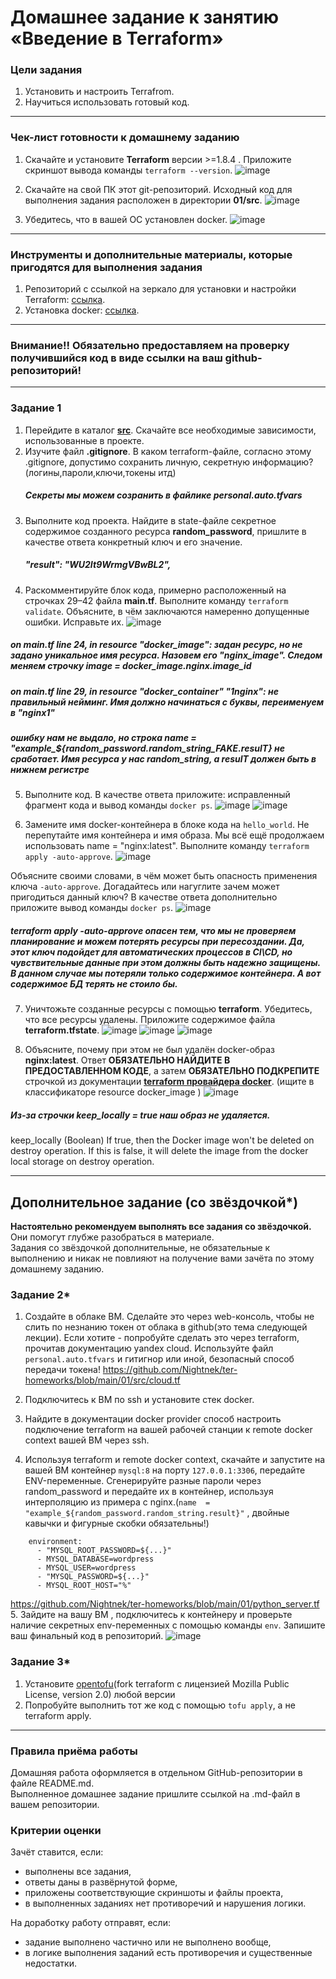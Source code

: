 # Домашнее задание к занятию «Введение в Terraform»

### Цели задания

1. Установить и настроить Terrafrom.
2. Научиться использовать готовый код.

------

### Чек-лист готовности к домашнему заданию

1. Скачайте и установите **Terraform** версии >=1.8.4 . Приложите скриншот вывода команды ```terraform --version```.
 ![image](https://github.com/user-attachments/assets/1822b5b7-c756-4e52-8f7e-ab84ffd33ba9)
  
2. Скачайте на свой ПК этот git-репозиторий. Исходный код для выполнения задания расположен в директории **01/src**.
  ![image](https://github.com/user-attachments/assets/37e4d2ce-c6c0-4cb9-98ef-3b90e7aa01f1)

3. Убедитесь, что в вашей ОС установлен docker.
![image](https://github.com/user-attachments/assets/b9f128e9-638f-41d1-93ee-f760fb00ff80)

------

### Инструменты и дополнительные материалы, которые пригодятся для выполнения задания

1. Репозиторий с ссылкой на зеркало для установки и настройки Terraform: [ссылка](https://github.com/netology-code/devops-materials).
2. Установка docker: [ссылка](https://docs.docker.com/engine/install/ubuntu/). 
------
### Внимание!! Обязательно предоставляем на проверку получившийся код в виде ссылки на ваш github-репозиторий!
------

### Задание 1

1. Перейдите в каталог [**src**](https://github.com/netology-code/ter-homeworks/tree/main/01/src). Скачайте все необходимые зависимости, использованные в проекте. 
2. Изучите файл **.gitignore**. В каком terraform-файле, согласно этому .gitignore, допустимо сохранить личную, секретную информацию?(логины,пароли,ключи,токены итд)
   ##### Секреты мы можем созранить в файлике personal.auto.tfvars
3. Выполните код проекта. Найдите  в state-файле секретное содержимое созданного ресурса **random_password**, пришлите в качестве ответа конкретный ключ и его значение.
   ##### "result": "WU2It9WrmgVBwBL2",
4. Раскомментируйте блок кода, примерно расположенный на строчках 29–42 файла **main.tf**.
Выполните команду ```terraform validate```. Объясните, в чём заключаются намеренно допущенные ошибки. Исправьте их.
![image](https://github.com/user-attachments/assets/117922f3-98f9-4c6e-8365-5072b4caa4fd)

##### on main.tf line 24, in resource "docker_image": задан ресурс, но не задано уникальное имя ресурса. Назовем его "nginx_image". Следом меняем строчку image = docker_image.nginx.image_id
##### on main.tf line 29, in resource "docker_container" "1nginx": не правильный нейминг. Имя должно начинаться с буквы, переименуем в "nginx1"
##### ошибку нам не выдало, но строка name  = "example_${random_password.random_string_FAKE.resulT} не сработает. Имя ресурса у нас random_string, а resulT должен быть в нижнем регистре

5. Выполните код. В качестве ответа приложите: исправленный фрагмент кода и вывод команды ```docker ps```.
   ![image](https://github.com/user-attachments/assets/00caf67b-3f9f-47fa-8f4b-1c9f6f2cedde)
   ![image](https://github.com/user-attachments/assets/190e3968-4ae2-4258-a867-1215ae9abd7b)

7. Замените имя docker-контейнера в блоке кода на ```hello_world```. Не перепутайте имя контейнера и имя образа. Мы всё ещё продолжаем использовать name = "nginx:latest". Выполните команду ```terraform apply -auto-approve```.
![image](https://github.com/user-attachments/assets/71298a4c-e8ab-4276-8977-61a594509e57)


Объясните своими словами, в чём может быть опасность применения ключа  ```-auto-approve```. Догадайтесь или нагуглите зачем может пригодиться данный ключ? В качестве ответа дополнительно приложите вывод команды ```docker ps```.
![image](https://github.com/user-attachments/assets/9e32d96d-ad7b-4f1d-b67f-8d9a0ff1292d)
##### terraform apply -auto-approve опасен тем, что мы не проверяем планирование и можем потерять ресурсы при пересоздании. Да, этот ключ подойдет для автоматических процессов в CI\CD, но чувствительные данные при этом должны быть надежно защищены. В данном случае мы потеряли только содержимое контейнера. А вот содержимое БД терять не стоило бы.

7. Уничтожьте созданные ресурсы с помощью **terraform**. Убедитесь, что все ресурсы удалены. Приложите содержимое файла **terraform.tfstate**.
   ![image](https://github.com/user-attachments/assets/342829ba-5d21-47ef-8baa-747806d62bac)
   ![image](https://github.com/user-attachments/assets/67daf4c0-bc88-420c-a3ba-fb089f4a7ad3)
   ![image](https://github.com/user-attachments/assets/7b921cdd-529c-4d08-9f6a-a869a5694159)

9. Объясните, почему при этом не был удалён docker-образ **nginx:latest**. Ответ **ОБЯЗАТЕЛЬНО НАЙДИТЕ В ПРЕДОСТАВЛЕННОМ КОДЕ**, а затем **ОБЯЗАТЕЛЬНО ПОДКРЕПИТЕ** строчкой из документации [**terraform провайдера docker**](https://docs.comcloud.xyz/providers/kreuzwerker/docker/latest/docs).  (ищите в классификаторе resource docker_image )
![image](https://github.com/user-attachments/assets/819cbc57-4847-40c0-9615-f256fefa0561)
##### Из-за строчки keep_locally = true наш образ не удаляется.
keep_locally (Boolean) If true, then the Docker image won't be deleted on destroy operation. If this is false, it will delete the image from the docker local storage on destroy operation.

------

## Дополнительное задание (со звёздочкой*)

**Настоятельно рекомендуем выполнять все задания со звёздочкой.** Они помогут глубже разобраться в материале.   
Задания со звёздочкой дополнительные, не обязательные к выполнению и никак не повлияют на получение вами зачёта по этому домашнему заданию. 

### Задание 2*

1. Создайте в облаке ВМ. Сделайте это через web-консоль, чтобы не слить по незнанию токен от облака в github(это тема следующей лекции). Если хотите - попробуйте сделать это через terraform, прочитав документацию yandex cloud. Используйте файл ```personal.auto.tfvars``` и гитигнор или иной, безопасный способ передачи токена!
   https://github.com/Nightnek/ter-homeworks/blob/main/01/src/cloud.tf
   
2. Подключитесь к ВМ по ssh и установите стек docker.
3. Найдите в документации docker provider способ настроить подключение terraform на вашей рабочей станции к remote docker context вашей ВМ через ssh.
4. Используя terraform и  remote docker context, скачайте и запустите на вашей ВМ контейнер ```mysql:8``` на порту ```127.0.0.1:3306```, передайте ENV-переменные. Сгенерируйте разные пароли через random_password и передайте их в контейнер, используя интерполяцию из примера с nginx.(```name  = "example_${random_password.random_string.result}"```  , двойные кавычки и фигурные скобки обязательны!) 
```
    environment:
      - "MYSQL_ROOT_PASSWORD=${...}"
      - MYSQL_DATABASE=wordpress
      - MYSQL_USER=wordpress
      - "MYSQL_PASSWORD=${...}"
      - MYSQL_ROOT_HOST="%"
```
https://github.com/Nightnek/ter-homeworks/blob/main/01/python_server.tf
5. Зайдите на вашу ВМ , подключитесь к контейнеру и проверьте наличие секретных env-переменных с помощью команды ```env```. Запишите ваш финальный код в репозиторий.
![image](https://github.com/user-attachments/assets/eb62ad93-948f-47cc-a812-d52b40077864)

### Задание 3*
1. Установите [opentofu](https://opentofu.org/)(fork terraform с лицензией Mozilla Public License, version 2.0) любой версии
2. Попробуйте выполнить тот же код с помощью ```tofu apply```, а не terraform apply.
------

### Правила приёма работы

Домашняя работа оформляется в отдельном GitHub-репозитории в файле README.md.   
Выполненное домашнее задание пришлите ссылкой на .md-файл в вашем репозитории.

### Критерии оценки

Зачёт ставится, если:

* выполнены все задания,
* ответы даны в развёрнутой форме,
* приложены соответствующие скриншоты и файлы проекта,
* в выполненных заданиях нет противоречий и нарушения логики.

На доработку работу отправят, если:

* задание выполнено частично или не выполнено вообще,
* в логике выполнения заданий есть противоречия и существенные недостатки. 

